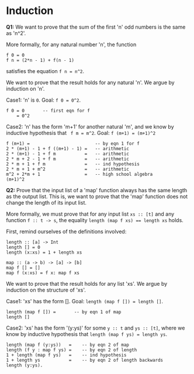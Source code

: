 # Induction

**Q1:** We want to prove that the sum of the first 'n' odd numbers is the same as 'n^2'.

More formally, for any natural number 'n', the function
```
f 0 = 0
f n = (2*n - 1) + f(n - 1)
```
satisfies the equation ```f n = n^2```.

We want to prove that the result holds for any natural 'n'. We argue by induction on 'n'.

Case1: 'n' is ```0```.
Goal: ```f 0 = 0^2```.
```
f 0 = 0       -- first eqn for f
    = 0^2
```

Case2: 'n' has the form 'm+1' for another natural 'm', and we know by inductive hypothesis that 
``` f m = m^2```.
Goal: ```f (m+1) = (m+1)^2```

```
f (m+1) =                         -- by eqn 1 for f
2 * (m+1) - 1 + f ((m+1) - 1) =   -- arithmetic
2 * (m+1) - 1 + f m           =   -- arithmetic
2 * m + 2 - 1 + f m           =   -- arithmetic
2 * m + 1 + f m               =   -- ind hypothesis
2 * m + 1 + m^2               =   -- arithmetic
m^2 + 2*m + 1                 =   -- high school algebra
(m+1)^2
```

**Q2:** Prove that the input list of a 'map' function always has the same length as the output list.
This is, we want to prove that the 'map' function does not change the length of its input list.

More formally, we must prove that for any input list ```xs :: [t]``` and any function ```f :: t -> s```,
the equality ```length (map f xs) == length xs``` holds.

First, remind ourselves of the definitions involved:
```
length :: [a] -> Int
length [] = 0
length (x:xs) = 1 + length xs

map :: (a -> b) -> [a] -> [b]
map f [] = []
map f (x:xs) = f x: map f xs
```

We want to prove that the result holds for any list 'xs'.
We argue by induction on the structure of 'xs'.

Case1: 'xs' has the form [].
Goal: ```length (map f []) = length []```.
```
length (map f []) =       -- by eqn 1 of map
length []
```

Case2: 'xs' has the form '(y:ys)' for some ```y :: t``` and ```ys :: [t]```,
where we know by inductive hypothesis that 
```length (map f ys) = length ys```.

```
length (map f (y:ys))   =    -- by eqn 2 of map
length (f y : map f ys) =    -- by eqn 2 of length
1 + length (map f ys)   =    -- ind hypothesis
1 + length ys           =    -- by eqn 2 of length backwards
length (y:ys).
```
